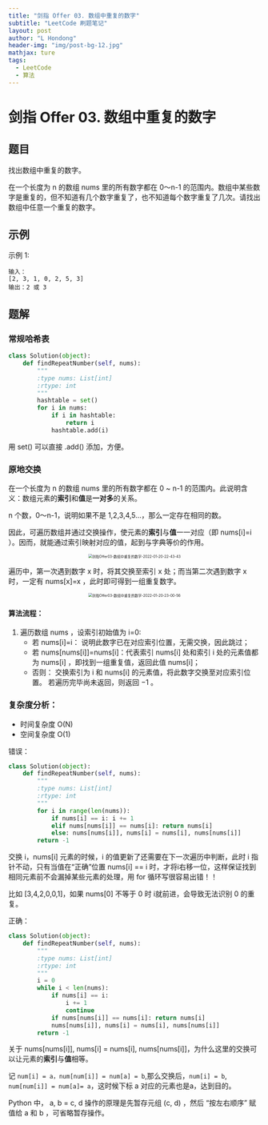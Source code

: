 ```yaml
---
title: "剑指 Offer 03. 数组中重复的数字"
subtitle: "LeetCode 刷题笔记"
layout: post
author: "L Hondong"
header-img: "img/post-bg-12.jpg"
mathjax: ture
tags:
  - LeetCode
  - 算法
---
```


# 剑指 Offer 03. 数组中重复的数字

## 题目

找出数组中重复的数字。


在一个长度为 n 的数组 nums 里的所有数字都在 0～n-1 的范围内。数组中某些数字是重复的，但不知道有几个数字重复了，也不知道每个数字重复了几次。请找出数组中任意一个重复的数字。

## 示例

示例 1:

```
输入：
[2, 3, 1, 0, 2, 5, 3]
输出：2 或 3 
```

## 题解

### 常规哈希表

```python
class Solution(object):
    def findRepeatNumber(self, nums):
        """
        :type nums: List[int]
        :rtype: int
        """
        hashtable = set()
        for i in nums:
            if i in hashtable:
                return i
            hashtable.add(i)
```
用 set() 可以直接 .add() 添加，方便。

### 原地交换

在一个长度为 n 的数组 nums 里的所有数字都在 0 ~ n-1 的范围内。此说明含义：数组元素的**索引**和**值**是**一对多**的关系。

n 个数，0～n-1，说明如果不是 1,2,3,4,5...，那么一定存在相同的数。

因此，可遍历数组并通过交换操作，使元素的**索引**与**值**一一对应（即 nums[i]=i ）。因而，就能通过索引映射对应的值，起到与字典等价的作用。

<div align=center><img src="https://cdn.jsdelivr.net/gh/lhondong/Assets/Images/剑指Offer03-数组中重复的数字-2022-01-20-22-43-43.png" alt="剑指Offer03-数组中重复的数字-2022-01-20-22-43-43" style="zoom:50%;" /></div>

遍历中，第一次遇到数字 x 时，将其交换至索引 x 处；而当第二次遇到数字 x 时，一定有 nums[x]=x ，此时即可得到一组重复数字。

<div align=center><img src="https://cdn.jsdelivr.net/gh/lhondong/Assets/Images/剑指Offer03-数组中重复的数字-2022-01-20-23-00-56.png" alt="剑指Offer03-数组中重复的数字-2022-01-20-23-00-56" style="zoom:50%;" /></div>

#### 算法流程：

1. 遍历数组 nums ，设索引初始值为 i=0:
   - 若 nums[i]=i： 说明此数字已在对应索引位置，无需交换，因此跳过；
   - 若 nums[nums[i]]=nums[i]：代表索引 nums[i] 处和索引 i 处的元素值都为 nums[i] ，即找到一组重复值，返回此值 nums[i]；
   - 否则： 交换索引为 i 和 nums[i] 的元素值，将此数字交换至对应索引位置。
若遍历完毕尚未返回，则返回 −1 。

### 复杂度分析：

- 时间复杂度 O(N)
- 空间复杂度 O(1)

错误：

```python
class Solution(object):
    def findRepeatNumber(self, nums):
        """
        :type nums: List[int]
        :rtype: int
        """
        for i in range(len(nums)):
            if nums[i] == i: i += 1
            elif nums[nums[i]] == nums[i]: return nums[i]
            else: nums[nums[i]], nums[i] = nums[i], nums[nums[i]]
        return -1
```

交换 i，nums[i] 元素的时候，i 的值更新了还需要在下一次遍历中判断，此时 i 指针不动，只有当值在“正确”位置 nums[i] == i 时，才将i右移一位，这样保证找到相同元素前不会漏掉某些元素的处理，用 for 循环写很容易出错！！

比如 [3,4,2,0,0,1]，如果 nums[0] 不等于 0 时 i就前进，会导致无法识别 0 的重复。

正确：

```python
class Solution(object):
    def findRepeatNumber(self, nums):
        """
        :type nums: List[int]
        :rtype: int
        """
        i = 0
        while i < len(nums):
            if nums[i] == i: 
                i += 1
                continue
            if nums[nums[i]] == nums[i]: return nums[i]
            nums[nums[i]], nums[i] = nums[i], nums[nums[i]]
        return -1
```

关于 nums[nums[i]], nums[i] = nums[i], nums[nums[i]]，为什么这里的交换可以让元素的**索引**与**值**相等。

记 `num[i] = a，num[num[i]] = num[a] = b`,那么交换后，`num[i] = b`, `num[num[i]] = num[a]= a`，这时候下标 a 对应的元素也是a，达到目的。

Python 中， a, b = c, d 操作的原理是先暂存元组 (c, d) ，然后 “按左右顺序” 赋值给 a 和 b ，可省略暂存操作。